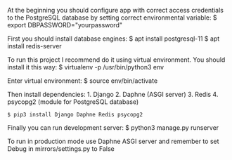 At the beginning you should configure app with correct access credentials to the PostgreSQL database by setting correct environmental variable:
	$ export DBPASSWORD="yourpassword"

First you should install database engines:
	$ apt install postgresql-11
	$ apt install redis-server

To run this project I recommend do it using virtual environment. You should install it this way:
	$ virtualenv -p /usr/bin/python3 env

Enter virtual environment:
	$ source env/bin/activate
 
Then install dependencies:
	1. Django
	2. Daphne (ASGI server)
	3. Redis
	4. psycopg2 (module for PostgreSQL database)
	
	$ pip3 install Django Daphne Redis psycopg2

Finally you can run development server:
	$ python3 manage.py runserver

To run in production mode use Daphne ASGI server and remember to set Debug in mirrors/settings.py to False

